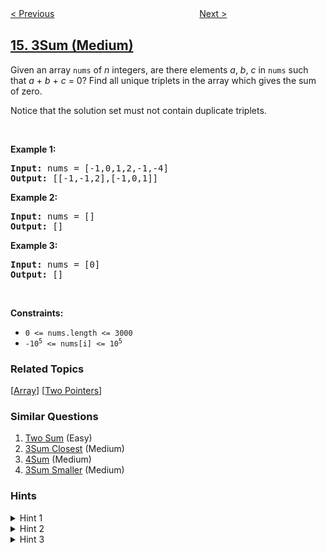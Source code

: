 <!--|This file generated by command(leetcode description); DO NOT EDIT.    |-->
<!--+----------------------------------------------------------------------+-->
<!--|@author    openset <openset.wang@gmail.com>                           |-->
<!--|@link      https://github.com/openset                                 |-->
<!--|@home      https://github.com/openset/leetcode                        |-->
<!--+----------------------------------------------------------------------+-->

[< Previous](../longest-common-prefix "Longest Common Prefix")
　　　　　　　　　　　　　　　　
[Next >](../3sum-closest "3Sum Closest")

## [15. 3Sum (Medium)](https://leetcode.com/problems/3sum "三数之和")

<p>Given an array <code>nums</code> of <em>n</em> integers, are there elements <em>a</em>, <em>b</em>, <em>c</em> in <code>nums</code> such that <em>a</em> + <em>b</em> + <em>c</em> = 0? Find all unique triplets in the array which gives the sum of zero.</p>

<p>Notice that the solution set must not contain duplicate triplets.</p>

<p>&nbsp;</p>
<p><strong>Example 1:</strong></p>
<pre><strong>Input:</strong> nums = [-1,0,1,2,-1,-4]
<strong>Output:</strong> [[-1,-1,2],[-1,0,1]]
</pre><p><strong>Example 2:</strong></p>
<pre><strong>Input:</strong> nums = []
<strong>Output:</strong> []
</pre><p><strong>Example 3:</strong></p>
<pre><strong>Input:</strong> nums = [0]
<strong>Output:</strong> []
</pre>
<p>&nbsp;</p>
<p><strong>Constraints:</strong></p>

<ul>
	<li><code>0 &lt;= nums.length &lt;= 3000</code></li>
	<li><code>-10<sup>5</sup> &lt;= nums[i] &lt;= 10<sup>5</sup></code></li>
</ul>

### Related Topics
  [[Array](../../tag/array/README.md)]
  [[Two Pointers](../../tag/two-pointers/README.md)]

### Similar Questions
  1. [Two Sum](../two-sum) (Easy)
  1. [3Sum Closest](../3sum-closest) (Medium)
  1. [4Sum](../4sum) (Medium)
  1. [3Sum Smaller](../3sum-smaller) (Medium)

### Hints
<details>
<summary>Hint 1</summary>
So, we essentially need to find three numbers x, y, and z such that they add up to the given value. If we fix one of the numbers say x, we are left with the two-sum problem at hand!
</details>

<details>
<summary>Hint 2</summary>
For the two-sum problem, if we fix one of the numbers, say <pre>x</pre>, we have to scan the entire array to find the next number<pre>y</pre> which is <pre>value - x</pre> where value is the input parameter. Can we change our array somehow so that this search becomes faster?
</details>

<details>
<summary>Hint 3</summary>
The second train of thought for two-sum is, without changing the array, can we use additional space somehow? Like maybe a hash map to speed up the search?
</details>
